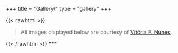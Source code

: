+++
title = "Gallery/"
type = "gallery"
+++

{{< rawhtml >}}
<blockquote>
All images displayed below are courtesy of <a href = "mailto: vivinunes@msn.com" target="_blank">Vitória F. Nunes</a>.
</blockquote>
{{< /rawhtml >}}
***
